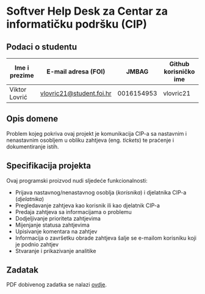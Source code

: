 # Softver Help Desk za Centar za informatičku podršku (CIP)

## Podaci o studentu

Ime i prezime | E-mail adresa (FOI)         | JMBAG     | Github korisničko ime
------------  | --------------------------- | --------- | ---------------------
Viktor Lovrić | vlovric21@student.foi.hr    | 0016154953 | vlovric21


## Opis domene
Problem kojeg pokriva ovaj projekt je komunikacija CIP-a sa nastavnim i nenastavnim osobljem u obliku zahtjeva (eng. *tickets*) te praćenje i dokumentiranje istih.

## Specifikacija projekta
Ovaj programski proizvod nudi sljedeće funkcionalnosti:
* Prijava nastavnog/nenastavnog osoblja (*korisnika*) i djelatnika CIP-a (*djelatnika*)
* Pregledavanje zahtjeva kao korisnik ili kao djelatnik CIP-a
* Predaja zahtjeva sa informacijama o problemu
* Dodjeljivanje prioriteta zahtjevima
* Mijenjanje statusa zahtjevima
* Upisivanje komentara na zahtjev
* Informacija o završetku obrade zahtjeva šalje se e-mailom korisniku koji je podnio zahtjev
* Stvaranje i prikazivanje analitike

## Zadatak
PDF dobivenog zadatka se nalazi [ovdje](https://github.com/foivz/pi2023-zadace-vlovric21/blob/master/Zadatak%20-%20Help%20Desk%20za%20CIP.pdf).
